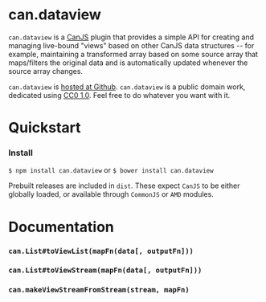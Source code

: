 # can.dataview

`can.dataview` is a [CanJS](https://github.com/bitovi/canjs) plugin that
provides a simple API for creating and managing live-bound "views" based on
other CanJS data structures -- for example, maintaining a transformed array
based on some source array that maps/filters the original data and is
automatically updated whenever the source array changes.

`can.dataview` is
[hosted at Github](http://github.com/zkat/can.dataview). `can.dataview` is a
public domain work, dedicated using
[CC0 1.0](https://creativecommons.org/publicdomain/zero/1.0/). Feel free to do
whatever you want with it.

# Quickstart

### Install

`$ npm install can.dataview`
or
`$ bower install can.dataview`

Prebuilt releases are included in `dist`. These expect `CanJS` to be either
globally loaded, or available through `CommonJS` or `AMD` modules.

# Documentation

### `can.List#toViewList(mapFn(data[, outputFn]))`
### `can.List#toViewStream(mapFn(data[, outputFn]))`
### `can.makeViewStreamFromStream(stream, mapFn)`
